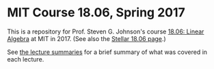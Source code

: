# MIT Course 18.06, Spring 2017

This is a repository for Prof. Steven G. Johnson's course [18.06: Linear Algebra](http://web.mit.edu/18.06) at MIT in 2017.
(See also the [Stellar 18.06 page](https://stellar.mit.edu/S/course/18/sp17/18.06/index.html).)

See [the lecture summaries](summaries.md) for a brief summary of what was covered in each lecture.